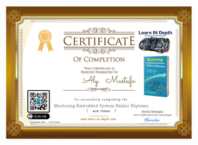 ![MID Term certificate](https://github.com/AlyMustafa/Master-Embedded-Systems/blob/main/Unit%202%20-%20C%20Programming/Mid.jpg)
